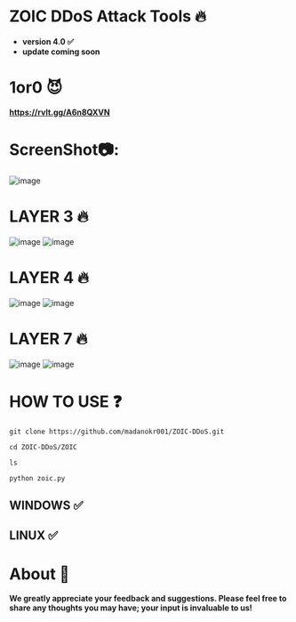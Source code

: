 # ZOIC DDoS Attack Tools 🔥

- **version 4.0 ✅**
- **update coming soon**

# 1or0 😈
**https://rvlt.gg/A6n8QXVN**

# ScreenShot📷:
![image](https://github.com/user-attachments/assets/a4366d63-5841-4205-bdb0-70abd6214f16)

# LAYER 3 🔥
![image](https://github.com/user-attachments/assets/54d690bc-2c48-427d-96ef-00bd59f37e34)
![image](https://github.com/user-attachments/assets/1d0c724e-b892-44fe-ae16-7b2c72a06de9)




# LAYER 4 🔥
![image](https://github.com/user-attachments/assets/0deadccc-10b6-46cd-93f2-1ff7d08ff3b9)
![image](https://github.com/user-attachments/assets/e2b21be6-9461-4abb-9224-35ccb14ad7c7)





# LAYER 7 🔥
![image](https://github.com/user-attachments/assets/5e0da7cb-7372-4357-9983-9bddd83a8bbd)
![image](https://github.com/user-attachments/assets/1a00cf86-0d39-42ea-ad91-4b299877a3d2)






# HOW TO USE ❓
```
git clone https://github.com/madanokr001/ZOIC-DDoS.git
```
```
cd ZOIC-DDoS/ZOIC
```
```
ls
```
```
python zoic.py
```

## WINDOWS ✅
## LINUX ✅ 

# About 🤑
**We greatly appreciate your feedback and suggestions. Please feel free to share any thoughts you may have; your input is invaluable to us!**






